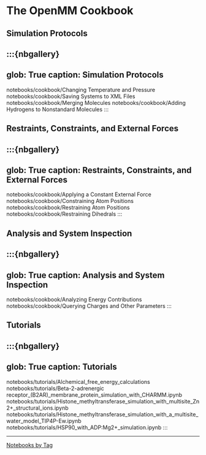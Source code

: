 # The OpenMM Cookbook

## Simulation Protocols

:::{nbgallery}
---
glob: True
caption: Simulation Protocols
---
notebooks/cookbook/Changing Temperature and Pressure
notebooks/cookbook/Saving Systems to XML Files
notebooks/cookbook/Merging Molecules
notebooks/cookbook/Adding Hydrogens to Nonstandard Molecules
:::

## Restraints, Constraints, and External Forces

:::{nbgallery}
---
glob: True
caption: Restraints, Constraints, and External Forces
---
notebooks/cookbook/Applying a Constant External Force
notebooks/cookbook/Constraining Atom Positions
notebooks/cookbook/Restraining Atom Positions
notebooks/cookbook/Restraining Dihedrals
:::

## Analysis and System Inspection

:::{nbgallery}
---
glob: True
caption: Analysis and System Inspection
---
notebooks/cookbook/Analyzing Energy Contributions
notebooks/cookbook/Querying Charges and Other Parameters
:::

## Tutorials

:::{nbgallery}
---
glob: True
caption: Tutorials
---
notebooks/tutorials/Alchemical_free_energy_calculations
notebooks/tutorials/Beta-2-adrenergic receptor_(B2AR)_membrane_protein_simulation_with_CHARMM.ipynb
notebooks/tutorials/Histone_methyltransferase_simulation_with_multisite_Zn2+_structural_ions.ipynb
notebooks/tutorials/Histone_methyltransferase_simulation_with_a_multisite_water_model_TIP4P-Ew.ipynb
notebooks/tutorials/HSP90_with_ADP:Mg2+_simulation.ipynb
:::


----

[Notebooks by Tag](genindex)


